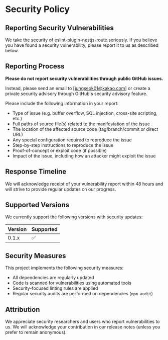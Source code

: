 # Security Policy

## Reporting Security Vulnerabilities

We take the security of eslint-plugin-nestjs-route seriously. If you believe you have found a security vulnerability, please report it to us as described below.

## Reporting Process

**Please do not report security vulnerabilities through public GitHub issues.**

Instead, please send an email to [jungseok01@kakao.com] or create a private security advisory through GitHub's security advisory feature.

Please include the following information in your report:

- Type of issue (e.g. buffer overflow, SQL injection, cross-site scripting, etc.)
- Full paths of source file(s) related to the manifestation of the issue
- The location of the affected source code (tag/branch/commit or direct URL)
- Any special configuration required to reproduce the issue
- Step-by-step instructions to reproduce the issue
- Proof-of-concept or exploit code (if possible)
- Impact of the issue, including how an attacker might exploit the issue

## Response Timeline

We will acknowledge receipt of your vulnerability report within 48 hours and will strive to provide regular updates on our progress.

## Supported Versions

We currently support the following versions with security updates:

| Version | Supported          |
| ------- | ------------------ |
| 0.1.x   | :white_check_mark: |

## Security Measures

This project implements the following security measures:

- All dependencies are regularly updated
- Code is scanned for vulnerabilities using automated tools
- Security-focused linting rules are applied
- Regular security audits are performed on dependencies (`npm audit`)

## Attribution

We appreciate security researchers and users who report vulnerabilities to us. We will acknowledge your contribution in our release notes (unless you prefer to remain anonymous).
